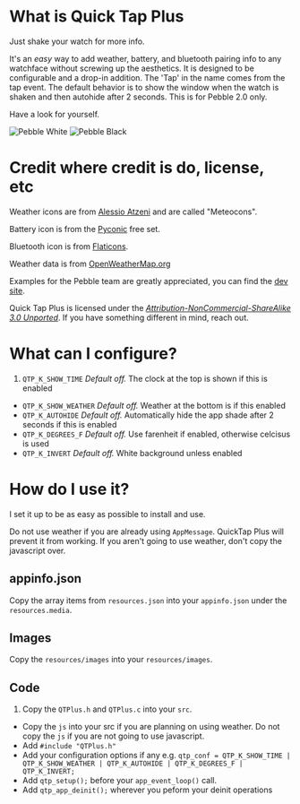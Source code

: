 # What is Quick Tap Plus

Just shake your watch for more info.

It's an *easy* way to add weather, battery, and bluetooth pairing info to any watchface without screwing up the aesthetics. It is designed to be configurable and a drop-in addition. The 'Tap' in the name comes from the tap event. The default behavior is to show the window when the watch is shaken and then autohide after 2 seconds. This is for Pebble 2.0 only.

Have a look for yourself.

![Pebble White](http://i.imgur.com/Pz4ZRLS.png)
![Pebble Black](http://i.imgur.com/8OeSKHs.png)

# Credit where credit is do, license, etc

Weather icons are from [Alessio Atzeni](http://www.alessioatzeni.com/meteocons/) and are called "Meteocons". 

Battery icon is from the [Pyconic](http://www.pyconic.com/) free set. 

Bluetooth icon is from [Flaticons](http://flaticons.net/customize.php?dir=Network%20and%20Security&icon=Bluetooth.png).

Weather data is from [OpenWeatherMap.org](http://openweathermap.org/)

Examples for the Pebble team are greatly appreciated, you can find the [dev site](https://developer.getpebble.com).


Quick Tap Plus is licensed under the [*Attribution-NonCommercial-ShareAlike 3.0 Unported*](http://creativecommons.org/licenses/by-nc-sa/3.0/deed.en_US). If you have something different in mind, reach out. 

# What can I configure?

1. `QTP_K_SHOW_TIME` *Default off.* The clock at the top is shown if this is enabled
+ `QTP_K_SHOW_WEATHER` *Default off.* Weather at the bottom is if this enabled
+ `QTP_K_AUTOHIDE` *Default off.* Automatically hide the app shade after 2 seconds if this is enabled
+ `QTP_K_DEGREES_F` *Default off.* Use farenheit if enabled, otherwise celcisus is used
+ `QTP_K_INVERT` *Default off.* White background unless enabled

# How do I use it?

I set it up to be as easy as possible to install and use.

Do not use weather if you are already using `AppMessage`. QuickTap Plus will prevent it from working. If you aren't going to use weather, don't copy the javascript over.

## appinfo.json

Copy the array items from `resources.json` into your `appinfo.json` under the `resources.media`.

## Images

Copy the `resources/images` into your `resources/images`.

## Code

1. Copy the `QTPlus.h` and `QTPlus.c` into your `src`.
+ Copy the `js` into your src if you are planning on using weather. Do not copy the `js` if you are not going to use javascript. 
+ Add `#include "QTPlus.h"` 
+ Add your configuration options if any
  e.g. `qtp_conf = QTP_K_SHOW_TIME | QTP_K_SHOW_WEATHER | QTP_K_AUTOHIDE | QTP_K_DEGREES_F | QTP_K_INVERT;` 
+ Add `qtp_setup();` before your `app_event_loop()` call.
+ Add `qtp_app_deinit();` wherever you peform your deinit operations 

